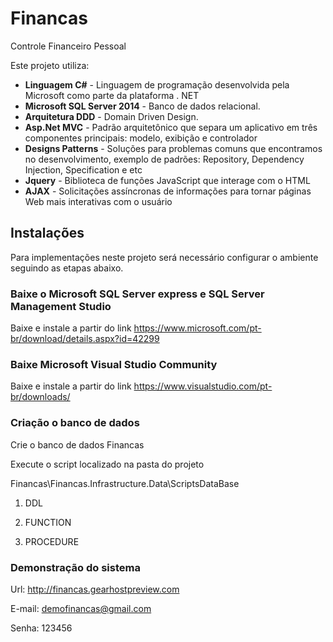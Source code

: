 # Financas

Controle Financeiro Pessoal

Este projeto utiliza:

- **Linguagem C#** -  Linguagem de programação desenvolvida pela Microsoft como parte da plataforma . NET
- **Microsoft SQL Server 2014** - Banco de dados relacional.
- **Arquitetura DDD** - Domain Driven Design.
- **Asp.Net MVC** - Padrão arquitetônico que separa um aplicativo em três componentes principais: modelo, exibição e controlador
- **Designs Patterns** -  Soluções para problemas comuns que encontramos no desenvolvimento, exemplo de padrões: Repository, Dependency Injection, Specification e etc
- **Jquery** - Biblioteca de funções JavaScript que interage com o HTML
- **AJAX** - Solicitações assíncronas de informações para tornar páginas Web mais interativas com o usuário

## Instalações

Para implementações neste projeto será necessário configurar o ambiente seguindo as etapas abaixo.

### Baixe o Microsoft SQL Server express e SQL Server Management Studio

Baixe e instale a partir do link https://www.microsoft.com/pt-br/download/details.aspx?id=42299

### Baixe Microsoft Visual Studio Community

Baixe e instale a partir do link https://www.visualstudio.com/pt-br/downloads/

### Criação o banco de dados

Crie o banco de dados Financas

Execute o script localizado na pasta do projeto

Financas\Financas.Infrastructure.Data\ScriptsDataBase

01. DDL

02. FUNCTION

03. PROCEDURE


### Demonstração do sistema

Url: http://financas.gearhostpreview.com

E-mail: demofinancas@gmail.com

Senha: 123456

